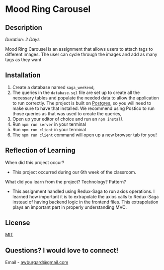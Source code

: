 # Mood Ring Carousel

## Description

_Duration: 2 Days_

Mood Ring Carousel is an assignment that allows users to attach tags to different images. The user can cycle through the images and add as many tags as they want

## Installation
1. Create a database named `saga_weekend`,
2. The queries in the `database.sql` file are set up to create all the necessary tables and populate the needed data to allow the application to run correctly. The project is built on [Postgres](https://www.postgresql.org/download/), so you will need to make sure to have that installed. We recommend using Postico to run those queries as that was used to create the queries,
3. Open up your editor of choice and run an `npm install`
4. Run `npm run server` in your terminal
5. Run `npm run client` in your terminal
6. The `npm run client` command will open up a new browser tab for you!

## Reflection of Learning
When did this project occur?
   - This project occurred during our 6th week of the classroom.

What did you learn from the project? Technology? Pattern?
   - This assignment handled using Redux-Saga to run axios operations. I learned how important it is to extrapolate the axios calls to Redux-Saga instead of having backend logic in the frontend files. This extrapolation plays an important part in properly understanding MVC.

## License
[MIT](https://choosealicense.com/licenses/mit/)

## Questions? I would love to connect!
Email - [awburgard@gmail.com](mailto:awburgard@gmail.com)





